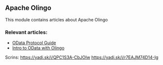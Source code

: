 ## Apache Olingo

This module contains articles about Apache Olingo

### Relevant articles:

- [OData Protocol Guide](https://www.baeldung.com/odata)
- [Intro to OData with Olingo](https://www.baeldung.com/olingo)


Scrins:
https://yadi.sk/i/QPC1S3A-CbJOIw
https://yadi.sk/i/r7EAJM74D14-Ig

